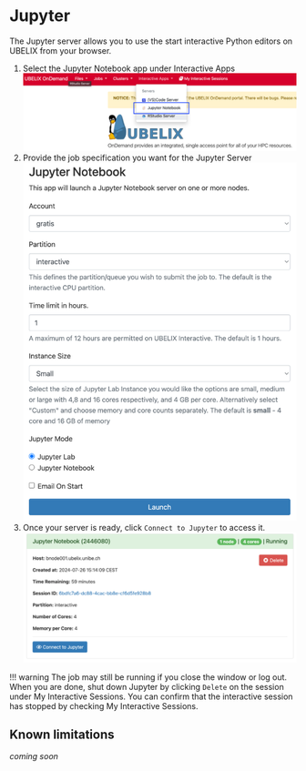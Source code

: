 # Jupyter

The Jupyter server allows you to use the start interactive Python editors on UBELIX from your
browser.

1. Select the Jupyter Notebook app under Interactive Apps
       ![ood jupyter](img/ood-jupyter.png)
2. Provide the job specification you want for the Jupyter Server
   ![form-jupyter](img/form-jupyter.png)
3. Once your server is ready, click `Connect to Jupyter` to access it.
   ![connect-jupyter](img/connect-jupyter.png)

!!! warning
    The job may still be running if you close the window or log out. When you are done, shut down Jupyter by clicking `Delete` on the session under My Interactive Sessions. You can confirm that the interactive session has stopped by checking My Interactive Sessions.

## Known limitations

*coming soon*
